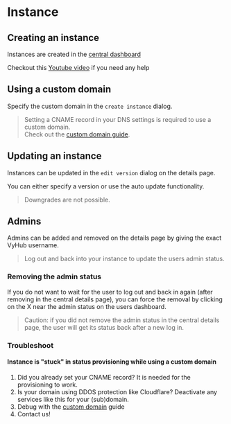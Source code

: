 # Instance

## Creating an instance

Instances are created in the [central dashboard](https://app.vyhub.net/dashboard)

Checkout this [Youtube video](https://www.youtube.com/watch?v=MprML-EaGew) if you need any help


## Using a custom domain

Specify the custom domain in the `create instance` dialog.

> Setting a CNAME record in your DNS settings is required to use a custom domain.  
> Check out the [custom domain guide](custom_domain.md).

## Updating an instance

Instances can be updated in the `edit version` dialog on the details page.  

You can either specify a version or use the auto update functionality.

> Downgrades are not possible.

## Admins

Admins can be added and removed on the details page by giving the exact VyHub username.

> Log out and back into your instance to update the users admin status.

### Removing the admin status
If you do not want to wait for the user to log out and back in again (after removing in the central details page),
you can force the removal by clicking on the X near the admin status on the users dashboard. 

> Caution: if you did not remove the admin status in the central details page, the user will get its status back after a new log in.


### Troubleshoot

#### Instance is "stuck" in status provisioning while using a custom domain

1. Did you already set your CNAME record? It is needed for the provisioning to work.
2. Is your domain using DDOS protection like Cloudflare? Deactivate any services like this for your (sub)domain.
3. Debug with the [custom domain](custom_domain.md#debugging-with-the-cname-checker) guide
4. Contact us!
